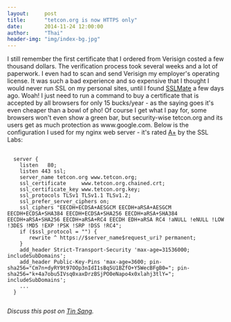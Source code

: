 ```yaml
---
layout:     post
title:      "tetcon.org is now HTTPS only"
date:       2014-11-24 12:00:00
author:     "Thai"
header-img: "img/index-bg.jpg"
---
```

<p>
I still remember the first certificate that I ordered from Verisign costed a few thousand dollars. The verification process took several weeks and a lot of paperwork. I even had to scan and send Verisign my employer's operating license. It was such a bad experience and so expensive that I thought I would never run SSL on my personal sites, until I found <a href="https://sslmate.com">SSLMate</a> a few days ago. Woah! I just need to run a command to buy a certificate that is accepted by all browsers for only 15 bucks/year - as the saying goes it's even cheaper than a bowl of pho! Of course I get what I pay for, some browsers won't even show a green bar, but security-wise tetcon.org and its users get as much protection as www.google.com. Below is the configuration I used for my nginx web server - it's rated <a href="https://www.ssllabs.com/ssltest/analyze.html?d=tetcon.org">A+</a> by the SSL Labs:

<pre>
  <code>
  server {
    listen   80;
    listen 443 ssl;
    server_name tetcon.org www.tetcon.org;
    ssl_certificate     www.tetcon.org.chained.crt;
    ssl_certificate_key www.tetcon.org.key;
    ssl_protocols TLSv1 TLSv1.1 TLSv1.2;
    ssl_prefer_server_ciphers on;
    ssl_ciphers "EECDH+ECDSA+AESGCM EECDH+aRSA+AESGCM EECDH+ECDSA+SHA384 EECDH+ECDSA+SHA256 EECDH+aRSA+SHA384 EECDH+aRSA+SHA256 EECDH+aRSA+RC4 EECDH EDH+aRSA RC4 !aNULL !eNULL !LOW !3DES !MD5 !EXP !PSK !SRP !DSS !RC4";
    if ($ssl_protocol = "") {
       rewrite ^ https://$server_name$request_uri? permanent;
    }
    add_header Strict-Transport-Security 'max-age=31536000; includeSubDomains';
    add_header Public-Key-Pins 'max-age=3600; pin-sha256="Cm7n+dyRY9t97OOp3nIdI1sBq5U1BZfO+Y5WecBFgB0="; pin-sha256="k+4a7obu5IVsq0xaxDrzBSjPO0eNapo4x0xlahj3tlY="; includeSubDomains';
    ...
  }
  </code>
</pre>
</p>

<p>
	<i>Discuss this post on <a href="http://tinsang.net/news/3269">Tin Sang</a>.</i>
</p>
